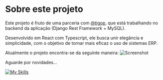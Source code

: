 # Sobre este projeto

Este projeto é fruto de uma parceria com [@tigop](https://github.com/tigop), que está trabalhando no backend da aplicação (Django Rest Framework + MySQL).

Desenvolvido em React com Typescript, ele busca unir elegância e simplicidade, com o objetivo de tornar mais eficaz o uso de sistemas ERP.

Atualmente o projeto encontra-se da seguinte maneira:
![Screenshot](https://github.com/[username]/[reponame]/blob/[branch]/src/assets/status_projeto/001.png?raw=true)

Aguarde por novidades...

[![My Skills](https://skillicons.dev/icons?i=ts,react,tailwind,vscode,&perline=8)](https://skillicons.dev)